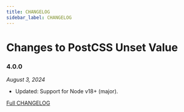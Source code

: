 ```yaml
---
title: CHANGELOG
sidebar_label: CHANGELOG
---
```

# Changes to PostCSS Unset Value

### 4.0.0

_August 3, 2024_

- Updated: Support for Node v18+ (major).

[Full CHANGELOG](https://github.com/csstools/postcss-plugins/tree/main/plugins/postcss-unset-value/CHANGELOG.md)


